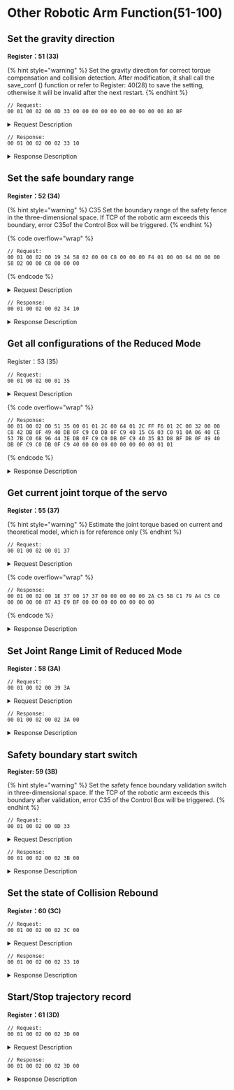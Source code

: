 # Other Robotic Arm Function(51-100)

## Set the gravity direction

**Register：51 (33)**

{% hint style="warning" %}
Set the gravity direction for correct torque compensation and collision detection. After modification, it shall call the save\_conf () function or refer to Register: 40(28) to save the setting, otherwise it will be invalid after the next restart.
{% endhint %}

```
// Request:
00 01 00 02 00 0D 33 00 00 00 00 00 00 00 00 00 00 80 BF 
```

<details>

<summary>Request Description</summary>

```
//00 01    U16, Transaction ID
//00 02    U16, Protocol Identifier
//00 02    U16, Length 
//32       U8, Register
//00 00 00 00	fp32, Gravity direction vector X=0 base coordinate system
//00 00 00 00	fp32, Gravity direction vector Y=0 base coordinate system
//00 00 80 BF	fp32, Gravity direction vector Z=-1 base coordinate system
```

</details>

```
// Response:
00 01 00 02 00 02 33 10
```

<details>

<summary>Response Description</summary>

```
//00 01    U16, Transaction ID
//00 02    U16, Protocol Identifier
//00 02    U16, Length 
//33       U8, Register
//10       U8, State
```

</details>



## Set the safe boundary range

**Register：52 (34)**

{% hint style="warning" %}
C35 Set the boundary range of the safety fence in the three-dimensional space. If TCP of the robotic arm exceeds this boundary, error C35of the Control Box will be triggered.
{% endhint %}

{% code overflow="wrap" %}
```
// Request:
00 01 00 02 00 19 34 58 02 00 00 C8 00 00 00 F4 01 00 00 64 00 00 00 58 02 00 00 C8 00 00 00 
```
{% endcode %}

<details>

<summary>Request Description</summary>

```
//00 01    U16, Transaction ID
//00 02    U16, Protocol Identifier
//00 19    U16, Length 
//34       U8, Register
//58,02,00,00	fp32, Cartesian boundary value x+=600mm
//C8,00,00,00	fp32, Cartesian boundary value x-=200mm
//F4,01,00,00	fp32, Cartesian boundary value y+ =500mm
//64,00,00,00	fp32, Cartesian boundary value y- =100mm
//58,02,00,00	fp32, Cartesian boundary value z+=600mm
//C8,00,00,00	fp32, Cartesian boundary value z-=200mm
```

</details>

```
// Response:
00 01 00 02 00 02 34 10
```

<details>

<summary>Response Description</summary>

```
//00 01    U16, Transaction ID
//00 02    U16, Protocol Identifier
//00 02    U16, Length 
//34       U8, Register
//10       U8, State
```

</details>





## Get all configurations of the Reduced Mode

Register：53 (35)

```
// Request:
00 01 00 02 00 01 35  
```

<details>

<summary>Request Description</summary>

```
//00 01    U16, Transaction ID
//00 02    U16, Protocol Identifier
//00 01    U16, Length 
//35       U8, Register
```

</details>

{% code overflow="wrap" %}
```
// Response:
00 01 00 02 00 51 35 00 01 01 2C 00 64 01 2C FF F6 01 2C 00 32 00 00 C8 42 DB 0F 49 40 DB 0F C9 C0 DB 0F C9 40 15 C6 03 C0 91 0A 06 40 CE 53 7B C0 68 96 44 3E DB 0F C9 C0 DB 0F C9 40 35 B3 D8 BF DB 0F 49 40 DB 0F C9 C0 DB 0F C9 40 00 00 00 00 00 00 00 00 01 01
```
{% endcode %}

<details>

<summary>Response Description</summary>

{% code overflow="wrap" %}
```
//00 01    U16, Transaction ID
//00 02    U16, Protocol Identifier
//00 51    U16, Length 
//35       U8, Register
//10       U8, State
//10 U8, State
//00	U16,	The state of Reduce mode: 0-OFF; 1-ON
//01 2C 00 64 01 2C FF F6 01 2C 00 32 	int16, Safety Boundary: [x_max=300, x_min=100, y_max=300, y_min=-10, z_max=300, z_min=50]
//00 00 C8 42 fp32, Max TCP speed=100mm/s
//DB 0F 49 40 fp32, max Joint speed=180 °/s

//DB 0F C9 C0 DB 0F C9 40 15 C6 03 C0 91 0A 06 40 CE 53 7B C0 68 96 44 3E DB 0F C9 C0 DB 0F C9 40 35 B3 D8 BF DB 0F 49 40 DB 0F C9 C0 DB 0F C9 40 00 00 00 00 00 00 00 00 	fp32, Joint range: [J1_min, J1_max, …, J7_min, J7_max]

//01  U8, The state of Safety Boundary: 0- OFF; 1-ON
//01  U8, The state of Collision Rebound: 0- OFF; 1-ON 
```
{% endcode %}

</details>



## Get current joint torque of the servo

**Register：55 (37)**

{% hint style="warning" %}
Estimate the joint torque based on current and theoretical model, which is for reference only
{% endhint %}

```
// Request:
00 01 00 02 00 01 37  
```

<details>

<summary>Request Description</summary>

```
//00 01    U16, Transaction ID
//00 02    U16, Protocol Identifier
//00 01    U16, Length 
//37       U8, Register
```

</details>

{% code overflow="wrap" %}
```
// Response:
00 01 00 02 00 1E 37 00 17 37 00 00 00 00 00 2A C5 5B C1 79 A4 C5 C0 00 00 00 00 87 A3 E9 BF 00 00 00 00 00 00 00 00 
```
{% endcode %}

<details>

<summary>Response Description</summary>

```
//00 01    U16, Transaction ID
//00 02    U16, Protocol Identifier
//00 1E    U16, Length 
//37       U8, Register
//00       U8, State
//00 00 00 00	fp32, Theoretical torque of joint1 = 0
//2A C5 5B C1   fp32, Theoretical torque of joint2 = -13.7 N.m
//79 A4 C5 C0	fp32, Theoretical torque of joint3 = -6.17 N.m
//00 00 00 00   fp32, Theoretical torque of joint4 = 0
//87 A3 E9 BF	fp32, Theoretical torque of joint5 = -1.83N.m
//00 00 00 00	fp32, Theoretical torque of joint6 = 0
//00 00 00 00	fp32, Theoretical torque of joint7 = 0
```

</details>





## Set Joint Range Limit of Reduced Mode

**Register：58 (3A)**

```
// Request:
00 01 00 02 00 39 3A  
```

<details>

<summary>Request Description</summary>

```
//00 01    U16, Transaction ID
//00 02    U16, Protocol Identifier
//00 39    U16, Length 
//3A       U8, Register
//C2 F5 48 C0 C2 F5 48 40	fp32, J1_min = -3.14rad,J1_max = 3.14rad
//33 33 03 C0 8F C2 05 40	fp32, J2_min = -2.05rad,J2_max = 20.9rad
//C2 F5 48 C0 C2 F5 48 40	fp32, J3_min = -3.14rad,J3_max = 3.14rad
//5C 8F 42 BE 47 E1 7A 40	fp32, J4_min = -0.19rad,J4_max = 3.92rad
//C2 F5 48 C0 C2 F5 48 40	fp32, J5_min = -3.14rad,J5_max = 3.14rad
//EB 51 D8 BF C8 00 00 00	fp32, J6_min = -1.69rad,J6_max = 3.14rad
//C2 F5 48 C0 C2 F5 48 40	fp32, J7_min = -3.14rad,J7_max = 3.14rad
```

</details>

```
// Response:
00 01 00 02 00 02 3A 00
```

<details>

<summary>Response Description</summary>

```
//00 01    U16, Transaction ID
//00 02    U16, Protocol Identifier
//00 02    U16, Length 
//3A       U8, Register
//00       U8, State
```

</details>







## Safety boundary start switch

**Register: 59 (3B)**

{% hint style="warning" %}
Set the safety fence boundary validation switch in three-dimensional space. If the TCP of the robotic arm exceeds this boundary after validation, error C35 of the Control Box will be triggered.
{% endhint %}

```
// Request:
00 01 00 02 00 0D 33  
```

<details>

<summary>Request Description</summary>

{% code overflow="wrap" %}
```
//00 01    U16, Transaction ID
//00 02    U16, Protocol Identifier
//00 02    U16, Length 
//3B       U8, Register

//00       U8, 
Validation switch
0: Turn off safety boundary detection
1: Turn on safety boundary detection
```
{% endcode %}

</details>

```
// Response:
00 01 00 02 00 02 3B 00
```

<details>

<summary>Response Description</summary>

```
//00 01    U16, Transaction ID
//00 02    U16, Protocol Identifier
//00 02    U16, Length 
//3B       U8, Register
//00       U8, State
```

</details>





## Set the state of Collision Rebound

**Register：60 (3C)**

```
// Request:
00 01 00 02 00 02 3C 00  
```

<details>

<summary>Request Description</summary>

```
//00 01    U16, Transaction ID
//00 02    U16, Protocol Identifier
//00 02    U16, Length 
//3C       U8, Register
//00       U8, ollision Rebound switch  0-OFF; 1-ON
```

</details>

```
// Response:
00 01 00 02 00 02 33 10
```

<details>

<summary>Response Description</summary>

```
//00 01    U16, Transaction ID
//00 02    U16, Protocol Identifier
//00 02    U16, Length 
//3C       U8, Register
//00       U8, State
```

</details>





## Start/Stop trajectory record

**Register：61 (3D)**

```
// Request:
00 01 00 02 00 02 3D 00  
```

<details>

<summary>Request Description</summary>

```
//00 01    U16, Transaction ID
//00 02    U16, Protocol Identifier
//00 02    U16, Length 
//3D       U8, Register
//00       U8, 0-Stop trajectory record, 1-start trajectory record
```

</details>

```
// Response:
00 01 00 02 00 02 3D 00
```

<details>

<summary>Response Description</summary>

```
//00 01    U16, Transaction ID
//00 02    U16, Protocol Identifier
//00 02    U16, Length 
//3D       U8, Register
//00       U8, State
```

</details>









